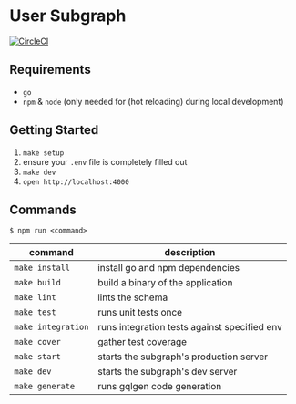 # User Subgraph

[![CircleCI](https://dl.circleci.com/status-badge/img/gh/from-the-forest/user-subgraph/tree/main.svg?style=svg)](https://dl.circleci.com/status-badge/redirect/gh/from-the-forest/user-subgraph/tree/main)

## Requirements

- `go`
- `npm` & `node` (only needed for (hot reloading) during local development)

## Getting Started

1. `make setup`
2. ensure your `.env` file is completely filled out
3. `make dev`
4. `open http://localhost:4000`

## Commands

`$ npm run <command>`

| command                     | description   |
|-----------------------------|---------------|
| `make install`              | install go and npm dependencies |
| `make build`                | build a binary of the application |
| `make lint`                 | lints the schema |
| `make test`                 | runs unit tests once |
| `make integration`          | runs integration tests against specified env |
| `make cover`                | gather test coverage |
| `make start`                | starts the subgraph's production server |
| `make dev`                  | starts the subgraph's dev server |
| `make generate`             | runs gqlgen code generation |
